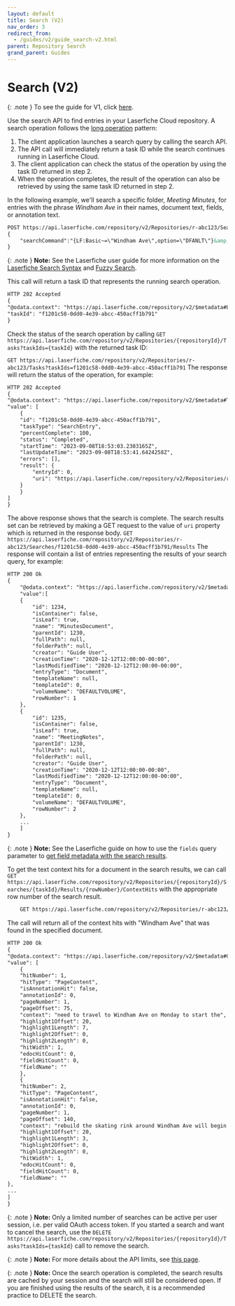 ```yaml
---
layout: default
title: Search (V2)
nav_order: 3
redirect_from:
  - /guides/v2/guide_search-v2.html
parent: Repository Search
grand_parent: Guides
---
```


<!--© 2024 Laserfiche.
See LICENSE-DOCUMENTATION and LICENSE-CODE in the project root for license information.-->

# Search (V2)

{: .note }
To see the guide for V1, click [here](../guide_search/).

Use the search API to find entries in your Laserfiche Cloud repository.
A search operation follows the [long operation](../../../getting-started/guide_long-operations-v2/) pattern:

1. The client application launches a search query by calling the search API.
1. The API call will immediately return a task ID while the search continues running in Laserfiche Cloud.
1. The client application can check the status of the operation by using the task ID returned in step 2.
1. When the operation completes, the result of the operation can also be retrieved by using the same task ID returned in step 2.

In the following example, we'll search a specific folder, _Meeting Minutes_, for entries with the phrase _Windham Ave_ in their names, document text, fields, or annotation text.

```xml
POST https://api.laserfiche.com/repository/v2/Repositories/r-abc123/Searches/SearchAsync
{
    "searchCommand":"{LF:Basic~=\"Windham Ave\",option=\"DFANLT\"}&amp;({LF:LOOKIN=\"\\Meeting Minutes\"})"
}
```

{: .note }
**Note:** See the Laserfiche user guide for more information on the [Laserfiche Search Syntax](https://doc.laserfiche.com/laserfiche.documentation/11/userguide/en-us/Default.htm#../Subsystems/client_wa/Content/Search/Advanced/Basic_Search.htm) and [Fuzzy Search](https://doc.laserfiche.com/laserfiche.documentation/en-us/Default.htm#../Subsystems/publicportal/Content/Search_Options_Tab.htm).

This call will return a task ID that represents the running search operation.

```xml
HTTP 202 Accepted
{
"@odata.context": "https://api.laserfiche.com/repository/v2/$metadata#Laserfiche.Repository.StartTaskResponse",
"taskId": "f1201c58-0dd0-4e39-abcc-450acff1b791"
}
```

Check the status of the search operation by calling `GET https://api.laserfiche.com/repository/v2/Repositories/{repositoryId}/Tasks?taskIds={taskId}` with the returned task ID:

`GET https://api.laserfiche.com/repository/v2/Repositories/r-abc123/Tasks?taskIds=f1201c58-0dd0-4e39-abcc-450acff1b791`
The response will return the status of the operation, for example:

```xml
HTTP 202 Accepted
{
"@odata.context": "https://api.laserfiche.com/repository/v2/$metadata#Tasks",
"value": [
    {
    "id": "f1201c58-0dd0-4e39-abcc-450acff1b791",
    "taskType": "SearchEntry",
    "percentComplete": 100,
    "status": "Completed",
    "startTime": "2023-09-08T18:53:03.2303165Z",
    "lastUpdateTime": "2023-09-08T18:53:41.6424258Z",
    "errors": [],
    "result": {
        "entryId": 0,
        "uri": "https://api.laserfiche.com/repository/v2/Repositories/r-abc123/Searches/f1201c58-0dd0-4e39-abcc-450acff1b791/Results"
    }
    }
]
}
```

The above response shows that the search is complete. The search results set can be retrieved by making a GET request to the value of `uri` property which is returned in the response body.
`GET https://api.laserfiche.com/repository/v2/Repositories/r-abc123/Searches/f1201c58-0dd0-4e39-abcc-450acff1b791/Results`
The response will contain a list of entries representing the results of your search query, for example:

```xml
HTTP 200 Ok
{
    "@odata.context": "https://api.laserfiche.com/repository/v2/$metadata#Results",
    "value":[
    {
        "id": 1234,
        "isContainer": false,
        "isLeaf": true,
        "name": "MinutesDocument",
        "parentId": 1230,
        "fullPath": null,
        "folderPath": null,
        "creator": "Guide User",
        "creationTime": "2020-12-12T12:00:00-00:00",
        "lastModifiedTime": "2020-12-12T12:00:00-00:00",
        "entryType": "Document",
        "templateName": null,
        "templateId": 0,
        "volumeName": "DEFAULTVOLUME",
        "rowNumber": 1
    },
    {
        "id": 1235,
        "isContainer": false,
        "isLeaf": true,
        "name": "MeetingNotes",
        "parentId": 1230,
        "fullPath": null,
        "folderPath": null,
        "creator": "Guide User",
        "creationTime": "2020-12-12T12:00:00-00:00",
        "lastModifiedTime": "2020-12-12T12:00:00-00:00",
        "entryType": "Document",
        "templateName": null,
        "templateId": 0,
        "volumeName": "DEFAULTVOLUME",
        "rowNumber": 2
    },
    ...
    ]
}
```

{: .note }
**Note:** See the Laserfiche guide on how to use the `fields` query parameter to [get field metadata with the search results](../../documents-and-folders/guide_get-folder-listing-v2#retrieve-field-metadata-for-each-document).

To get the text context hits for a document in the search results, we can call `GET https://api.laserfiche.com/repository/v2/Repositories/{repositoryId}/Searches/{taskId}/Results/{rowNumber}/ContextHits` with the appropriate row number of the search result.

```xml
    GET https://api.laserfiche.com/repository/v2/Repositories/r-abc123/Searches/f1201c58-0dd0-4e39-abcc-450acff1b791/Results/18/ContextHits
```

The call will return all of the context hits with "Windham Ave" that was found in the specified document.

```xml
HTTP 200 Ok
{
"@odata.context": "https://api.laserfiche.com/repository/v2/$metadata#Collection(Laserfiche.Repository.SearchContextHit)",
"value": [
    {
    "hitNumber": 1,
    "hitType": "PageContent",
    "isAnnotationHit": false,
    "annotationId": 0,
    "pageNumber": 1,
    "pageOffset": 75,
    "context": "need to travel to Windham Ave on Monday to start the",
    "highlight1Offset": 20,
    "highlight1Length": 7,
    "highlight2Offset": 0,
    "highlight2Length": 0,
    "hitWidth": 1,
    "edocHitCount": 0,
    "fieldHitCount": 0,
    "fieldName": ""
    },
    {
    "hitNumber": 2,
    "hitType": "PageContent",
    "isAnnotationHit": false,
    "annotationId": 0,
    "pageNumber": 1,
    "pageOffset": 140,
    "context": "rebuild the skating rink around Windham Ave will begin after construction",
    "highlight1Offset": 20,
    "highlight1Length": 3,
    "highlight2Offset": 0,
    "highlight2Length": 0,
    "hitWidth": 1,
    "edocHitCount": 0,
    "fieldHitCount": 0,
    "fieldName": ""
},
...
]
}
```

{: .note }
**Note:** Only a limited number of searches can be active per user session, i.e. per valid OAuth access token. If you started a search and want to cancel the search, use the `DELETE https://api.laserfiche.com/repository/v2/Repositories/{repositoryId}/Tasks?taskIds={taskId}` call to remove the search.

{: .note }
**Note:** For more details about the API limits, see [this page](../../../getting-started/guide_api-limits/).

{: .note }
**Note:** Once the search operation is completed, the search results are cached by your session and the search will still be considered open. If you are finished using the results of the search, it is a recommended practice to DELETE the search.
